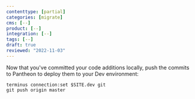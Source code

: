 ```yaml
---
contenttype: [partial]
categories: [migrate]
cms: [--]
product: [--]
integration: [--]
tags: [--]
draft: true
reviewed: "2022-11-03"
---
```


Now that you've committed your code additions locally, push the commits to Pantheon to deploy them to your Dev environment:

```bash{promptUser: user}
terminus connection:set $SITE.dev git
git push origin master
```
